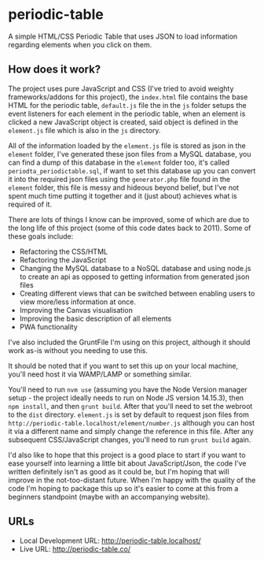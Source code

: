 periodic-table
==============

A simple HTML/CSS Periodic Table that uses JSON to load information regarding elements when you click on them.

## How does it work?

The project uses pure JavaScript and CSS (I've tried to avoid weighty frameworks/addons for this project), the `index.html` file contains the base HTML for the periodic table, `default.js` file the in the `js` folder setups the event listeners for each element in the periodic table, when an element is clicked a new JavaScript object is created, said object is defined in the `element.js` file which is also in the `js` directory.

All of the information loaded by the `element.js` file is stored as json in the `element` folder, I've generated these json files from a MySQL database, you can find a dump of this database in the `element` folder too, it's called `periodta_periodictable.sql`, if want to set this database up you can convert it into the required json files using the `generator.php` file found in the `element` folder, this file is messy and hideous beyond belief, but I've not spent much time putting it together and it (just about) achieves what is required of it.

There are lots of things I know can be improved, some of which are due to the long life of this project (some of this code dates back to 2011). Some of these goals include:

  - Refactoring the CSS/HTML
  - Refactoring the JavaScript
  - Changing the MySQL database to a NoSQL database and using node.js to create an api as opposed to getting information from generated json files
  - Creating different views that can be switched between enabling users to view more/less information at once.
  - Improving the Canvas visualisation
  - Improving the basic description of all elements
  - PWA functionality

I've also included the GruntFile I'm using on this project, although it should work as-is without you needing to use this.

It should be noted that if you want to set this up on your local machine, you'll need host it via WAMP/LAMP or something similar. 

You'll need to run `nvm use` (assuming you have the Node Version manager setup - the project ideally needs to run on Node JS version 14.15.3), then `npm install`, and then `grunt build`. After that you'll need to set the webroot to the `dist` directory. `element.js` is set by default to request json files from `http://periodic-table.localhost/element/number.js` although you can host it via a different name and simply change the reference in this file. After any subsequent CSS/JavaScript changes, you'll need to run `grunt build` again.

I'd also like to hope that this project is a good place to start if you want to ease yourself into learning a little bit about JavaScript/Json, the code I've written definitely isn't as good as it could be, but I'm hoping that will improve in the not-too-distant future. When I'm happy with the quality of the code I'm hoping to package this up so it's easier to come at this from a beginners standpoint (maybe with an accompanying website).

## URLs

* Local Development URL: http://periodic-table.localhost/
* Live URL: http://periodic-table.co/
